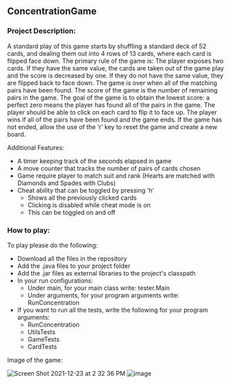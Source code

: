 ## ConcentrationGame

### Project Description:

A standard play of this game starts by shuffling a standard deck of 52 cards, and dealing them out into 4 rows of 13 cards, where each card is flipped face down.
The primary rule of the game is: The player exposes two cards. If they have the same value, the cards are taken out of the game play and the score is decreased by one. If they do not have the same value, they are flipped back to face down. The game is over when all of the matching pairs have been found.
The score of the game is the number of remaining pairs in the game. The goal of the game is to obtain the lowest score: a perfect zero means the player has found all of the pairs in the game. The player should be able to click on each card to flip it to face up. The player wins if all of the pairs have been found and the game ends. If the game has not ended, allow the use of the ‘r’ key to reset the game and create a new board.

Additional Features: 
- A timer keeping track of the seconds elapsed in game
- A move counter that tracks the number of pairs of cards chosen
- Game require player to match suit and rank (Hearts are matched with Diamonds and Spades with Clubs)
- Cheat ability that can be toggled by pressing 'h'
  - Shows all the previously clicked cards
  - Clicking is disabled while cheat mode is on
  - This can be toggled on and off

### How to play:

To play please do the following:
- Download all the files in the repository
- Add the .java files to your project folder
- Add the .jar files as external libraries to the project's classpath
- In your run configurations:
  - Under main, for your main class write: tester.Main
  - Under arguments, for your program arguments write: RunConcentration
- If you want to run all the tests, write the following for your program arguments:
  - RunConcentration
  - UtilsTests
  - GameTests
  - CardTests

Image of the game:

![Screen Shot 2021-12-23 at 2 32 36 PM](https://user-images.githubusercontent.com/89400862/147286259-f61221e7-d8ca-4371-93fd-edd4b83d433b.png)
![image](https://user-images.githubusercontent.com/89400862/210664526-11f0f500-fcce-4bf5-8ca2-72a32d247afa.png)
